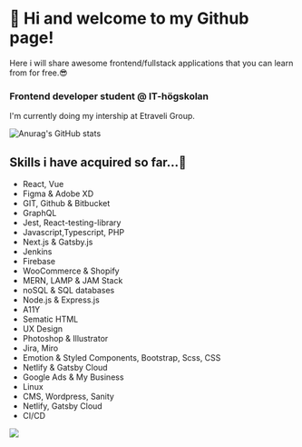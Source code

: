 

# 👋 Hi and welcome to my Github page!
 Here i will share awesome frontend/fullstack applications that you can learn from for free.😎

### Frontend developer student @ IT-högskolan
I'm currently doing my intership at Etraveli Group.
  


![Anurag's GitHub stats](https://github-readme-stats.vercel.app/api?username=thomaslaukkanen&show_icons=true&theme=radical)

## Skills i have acquired so far...🤩
- React, Vue
- Figma & Adobe XD  
- GIT, Github & Bitbucket 
- GraphQL 
- Jest, React-testing-library
- Javascript,Typescript, PHP
- Next.js & Gatsby.js
- Jenkins 
- Firebase 
- WooCommerce & Shopify 
- MERN, LAMP & JAM Stack 
- noSQL & SQL databases 
- Node.js & Express.js 
- A11Y
- Sematic HTML
- UX Design
- Photoshop & Illustrator 
- Jira, Miro 
- Emotion & Styled Components, Bootstrap, Scss, CSS 
- Netlify & Gatsby Cloud 
- Google Ads & My Business 
- Linux
- CMS, Wordpress, Sanity
- Netlify, Gatsby Cloud
- CI/CD


![](https://api.visitorbadge.io/api/VisitorHit?user=thomaslaukkanen&repo=github-visitors-badge&countColor=%237B1E7A)



<!--
**ThomasLaukkanen/ThomasLaukkanen** is a ✨ _special_ ✨ repository because its `README.md` (this file) appears on your GitHub profile.

Here are some ideas to get you started:

- 🔭 I’m currently working on ...
- 🌱 I’m currently learning ...
- 👯 I’m looking to collaborate on ...
- 🤔 I’m looking for help with ...
- 💬 Ask me about ...
- 📫 How to reach me: ...
- 😄 Pronouns: ...
- ⚡ Fun fact: ...
-->

